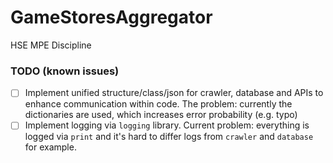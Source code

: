 # GameStoresAggregator
HSE MPE Discipline


### TODO (known issues)
- [ ] Implement unified structure/class/json for crawler, database and APIs to enhance communication within code. The problem: currently the dictionaries are used, which increases error probability (e.g. typo)
- [ ] Implement logging via `logging` library. Current problem: everything is logged via `print` and it's hard to differ logs from `crawler` and `database` for example.